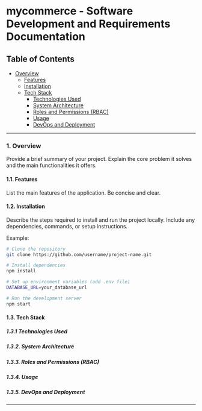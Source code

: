 # mycommerce - Software Development and Requirements Documentation 

## Table of Contents
- [Overview](#overview)
  + [Features](#features)
  + [Installation](#installation)
  + [Tech Stack](#tech-stack)
    + [Technologies Used](#technologies-used)
    + [System Architecture](#system-architecture)
    + [Roles and Permissions (RBAC)](#roles-and-permissions-rbac)
    + [Usage](#usage)
    + [DevOps and Deployment](#devops-and-deployment)

---

### 1. Overview

Provide a brief summary of your project. Explain the core problem it solves and the main functionalities it offers.


#### 1.1. Features

List the main features of the application. Be concise and clear.


#### 1.2. Installation

Describe the steps required to install and run the project locally. Include any dependencies, commands, or setup instructions.

Example:
```bash
# Clone the repository
git clone https://github.com/username/project-name.git

# Install dependencies
npm install

# Set up environment variables (add .env file)
DATABASE_URL=your_database_url

# Run the development server
npm start
```

#### 1.3. Tech Stack

##### 1.3.1 Technologies Used

##### 1.3.2. System Architecture

##### 1.3.3. Roles and Permissions (RBAC)

##### 1.3.4. Usage

##### 1.3.5. DevOps and Deployment


---
